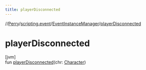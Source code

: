 ```yaml
---
title: playerDisconnected
---
```

//[Perry](../../../index.html)/[scripting.event](../index.html)/[EventInstanceManager](index.html)/[playerDisconnected](player-disconnected.html)



# playerDisconnected



[jvm]\
fun [playerDisconnected](player-disconnected.html)(chr: [Character](../../client/-character/index.html))




